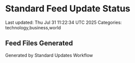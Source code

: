 # Standard Feed Update Status
Last updated: Thu Jul 31 11:22:34 UTC 2025
Categories: technology,business,world

## Feed Files Generated

Generated by Standard Updates Workflow

